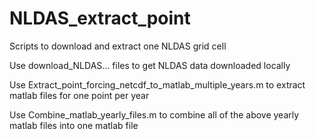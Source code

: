 # NLDAS_extract_point
Scripts to download and extract one NLDAS grid cell


Use download_NLDAS... files to get NLDAS data downloaded locally

Use Extract_point_forcing_netcdf_to_matlab_multiple_years.m to extract matlab files for one point per year

Use Combine_matlab_yearly_files.m to combine all of the above yearly matlab files into one matlab file
